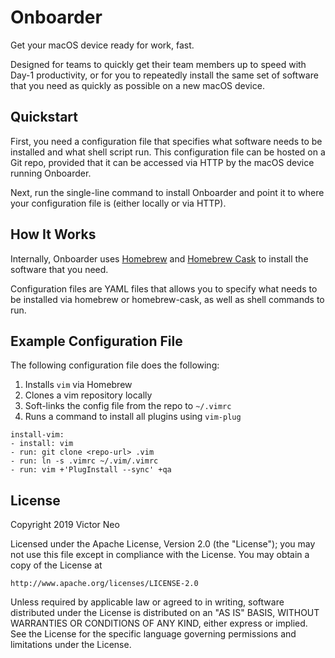 # Onboarder

Get your macOS device ready for work, fast.

Designed for teams to quickly get their team members up to speed with Day-1
productivity, or for you to repeatedly install the same set of software that
you need as quickly as possible on a new macOS device.

## Quickstart

First, you need a configuration file that specifies what software needs to be
installed and what shell script run. This configuration file can be hosted on
a Git repo, provided that it can be accessed via HTTP by the macOS device
running Onboarder.

Next, run the single-line command to install Onboarder and point it to where
your configuration file is (either locally or via HTTP).

## How It Works

Internally, Onboarder uses [Homebrew][1] and [Homebrew Cask][2] to install the
software that you need.

Configuration files are YAML files that allows you to specify what needs to be
installed via homebrew or homebrew-cask, as well as shell commands to run.


## Example Configuration File

The following configuration file does the following:
1. Installs `vim` via Homebrew
2. Clones a vim repository locally
3. Soft-links the config file from the repo to `~/.vimrc`
4. Runs a command to install all plugins using `vim-plug`

```
install-vim:
- install: vim
- run: git clone <repo-url> .vim
- run: ln -s .vimrc ~/.vim/.vimrc
- run: vim +'PlugInstall --sync' +qa
```

## License

Copyright 2019 Victor Neo

Licensed under the Apache License, Version 2.0 (the "License");
you may not use this file except in compliance with the License.
You may obtain a copy of the License at

    http://www.apache.org/licenses/LICENSE-2.0

Unless required by applicable law or agreed to in writing, software
distributed under the License is distributed on an "AS IS" BASIS,
WITHOUT WARRANTIES OR CONDITIONS OF ANY KIND, either express or implied.
See the License for the specific language governing permissions and
limitations under the License.


[1]: https://brew.sh/
[2]: https://github.com/Homebrew/homebrew-cask
